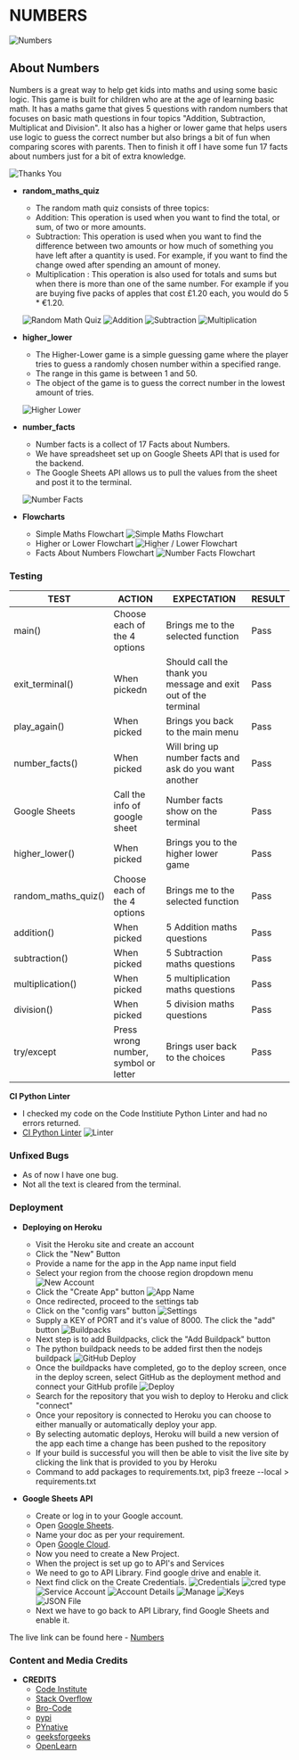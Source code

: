 # NUMBERS

![Numbers](https://github.com/JosephOConnell/Numbers/blob/main/images/numbers.png)

## About Numbers
Numbers is a great way to help get kids into maths and using some basic logic.
This game is built for children who are at the age of learning basic math.
It has a maths game that gives 5 questions with random numbers that focuses on basic math questions in four topics "Addition, Subtraction, Multiplicat and Division". 
It also has a higher or lower game that helps users use logic to guess the correct number but also brings a bit of fun when comparing scores with parents.
Then to finish it off I have some fun 17 facts about numbers just for a bit of extra knowledge.

![Thanks You](https://github.com/JosephOConnell/Numbers/blob/main/images/thanks.png)

- **random_maths_quiz**
  - The random math quiz consists of three topics:
   - Addition: This operation is used when you want to find the total, or sum, of two or more amounts.
   - Subtraction: This operation is used when you want to find the difference between two amounts or how much of something you have left after a quantity is used. For example, if you want to find the change owed after spending an amount of money.
   - Multiplication : This operation is also used for totals and sums but when there is more than one of the same number. For example if you are buying five packs of apples that cost £1.20 each, you would do 5 * €1.20.
  
  ![Random Math Quiz](https://github.com/JosephOConnell/Numbers/blob/main/images/maths.png)
  ![Addition](https://github.com/JosephOConnell/Numbers/blob/main/images/addition.png)
  ![Subtraction](https://github.com/JosephOConnell/Numbers/blob/main/images/subtraction.png)
  ![Multiplication](https://github.com/JosephOConnell/Numbers/blob/main/images/multiply.png)

- **higher_lower** 
  - The Higher-Lower game is a simple guessing game where the player tries to guess a randomly chosen number within a specified range.
  - The range in this game is between 1 and 50.
  - The object of the game is to guess the correct number in the lowest amount of tries.

  ![Higher Lower](https://github.com/JosephOConnell/Numbers/blob/main/images/higher-lower.png)

- **number_facts**
  - Number facts is a collect of 17 Facts about Numbers.
  - We have spreadsheet set up on Google Sheets API that is used for the backend.
  - The Google Sheets API allows us to pull the values from the sheet and post it to the terminal.

  ![Number Facts](https://github.com/JosephOConnell/Numbers/blob/main/images/facts.png)

- **Flowcharts**
    - Simple Maths Flowchart
    ![Simple Maths Flowchart](https://github.com/JosephOConnell/Numbers/blob/main/images/simplemaths_flowchart.png)
    - Higher or Lower Flowchart
    ![Higher / Lower Flowchart](https://github.com/JosephOConnell/Numbers/blob/main/images/higherlower_flowchart.png)
    - Facts About Numbers Flowchart
    ![Number Facts Flowchart](https://github.com/JosephOConnell/Numbers/blob/main/images/numberfacts_flowchart.png)

### Testing

| **TEST**                            | **ACTION**                                       | **EXPECTATION**                                              | **RESULT**        |
| ----------------------------------- | ------------------------------------------------ | ------------------------------------------------------------ | ----------------- |
| main() | Choose each of the 4 options | Brings me to the selected function | Pass |
| exit_terminal() | When pickedn | Should call the thank you message and exit out of the terminal | Pass |
| play_again() | When picked | Brings you back to the main menu | Pass |
| number_facts() | When picked | Will bring up number facts and ask do you want another | Pass |
| Google Sheets | Call the info of google sheet | Number facts show on the terminal | Pass |
| higher_lower() | When picked | Brings you to the higher lower game | Pass |
| random_maths_quiz() | Choose each of the 4 options | Brings me to the selected function | Pass |
| addition() | When picked | 5 Addition maths questions | Pass |
| subtraction() | When picked | 5 Subtraction maths questions | Pass |
| multiplication() | When picked | 5 multiplication maths questions | Pass |
| division() | When picked | 5 division maths questions | Pass |
| try/except | Press wrong number, symbol or letter | Brings user back to the choices | Pass |


**CI Python Linter**
- I checked my code on the Code Institiute Python Linter and had no errors returned.
- [CI Python Linter](https://pep8ci.herokuapp.com/)
![Linter](https://github.com/JosephOConnell/Numbers/blob/main/images/linter.png)

### Unfixed Bugs
- As of now I have one bug.
 - Not all the text is cleared from the terminal.

### Deployment
- **Deploying on Heroku**
    - Visit the Heroku site and create an account
    - Click the "New" Button
    - Provide a name for the app in the App name input field
    - Select your region from the choose region dropdown menu
    ![New Account](https://github.com/JosephOConnell/Numbers/blob/main/images/create-new.png)
    - Click the "Create App" button
    ![App Name](https://github.com/JosephOConnell/Numbers/blob/main/images/app-name.png)
    - Once redirected, proceed to the settings tab
    - Click on the "config vars" button
    ![Settings](https://github.com/JosephOConnell/Numbers/blob/main/images/settings.png)
    - Supply a KEY of PORT and it's value of 8000. The click the "add" button
    ![Buildpacks](https://github.com/JosephOConnell/Numbers/blob/main/images/buildpacks.png)
    - Next step is to add Buildpacks, click the "Add Buildpack" button
    - The python buildpack needs to be added first then the nodejs buildpack
    ![GitHub Deploy](https://github.com/JosephOConnell/Numbers/blob/main/images/github-deploy.png)
    - Once the buildpacks have completed, go to the deploy screen, once in the deploy screen, select GitHub as the deployment method and connect your GitHub profile
    ![Deploy](https://github.com/JosephOConnell/Numbers/blob/main/images/deploys.png)
    - Search for the repository that you wish to deploy to Heroku and click "connect"
    - Once your repository is connected to Heroku you can choose to either manually or automatically deploy your app.
    - By selecting automatic deploys, Heroku will build a new version of the app each time a change has been pushed to the repository
    - If your build is successful you will then be able to visit the live site by clicking the link that is provided to you by Heroku
    - Command to add packages to requirements.txt, pip3 freeze --local > requirements.txt

- **Google Sheets API**
    - Create or log in to your Google account.
    - Open [Google Sheets](https://docs.google.com/spreadsheets/d/1__ltkTdQJLYQHurtllcTy11LKDLcOEcVVGFX2uUldPQ/edit#gid=0).
    - Name your doc as per your requirement.
    - Open [Google Cloud](https://console.cloud.google.com/welcome?project=numbers-400819).
    - Now you need to create a New Project.
    - When the project is set up go to API's and Services
    - We need to go to API Library. Find google drive and enable it.
    - Next find click on the Create Credentials.
    ![Credentials](https://github.com/JosephOConnell/Numbers/blob/main/images/creds.png)
    ![cred type](https://github.com/JosephOConnell/Numbers/blob/main/images/creds-type.png)
    ![Service Account](https://github.com/JosephOConnell/Numbers/blob/main/images/service_name.png)
    ![Account Details](https://github.com/JosephOConnell/Numbers/blob/main/images/access.png)
    ![Manage](https://github.com/JosephOConnell/Numbers/blob/main/images/manage.png)
    ![Keys](https://github.com/JosephOConnell/Numbers/blob/main/images/keys.png)
    ![JSON File](https://github.com/JosephOConnell/Numbers/blob/main/images/json.png)
    - Next we have to go back to API Library, find Google Sheets and enable it.

The live link can be found here - [Numbers](https://numbers-game-8b4eba16a846.herokuapp.com/)


### Content and Media Credits

- **CREDITS**
  - [Code Institute](https://github.com/Code-Institute-Solutions/love-sandwiches-p5-sourcecode/tree/master)
  - [Stack Overflow](https://stackoverflow.co/)
  - [Bro-Code](https://www.youtube.com/watch?v=XKHEtdqhLK8)
  - [pypi](https://pypi.org/project/pyfiglet/)
  - [PYnative](https://pynative.com/python-random-choice/)
  - [geeksforgeeks](https://www.geeksforgeeks.org/python-remove-square-brackets-from-list/)
  - [OpenLearn](https://www.open.edu/openlearn/mod/oucontent/view.php?id=87283&section=_unit2.1#:~:text=The%20four%20operations%20are%20addition%2C%20subtraction%2C%20multiplication%20and%20division.)